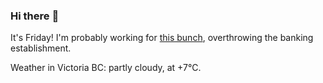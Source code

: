 ### Hi there :wave:

It's Friday! I'm probably working for [this bunch](https://github.com/kohofinancial), overthrowing the banking establishment.

Weather in Victoria BC: partly cloudy, at +7°C.
